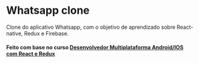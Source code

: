 # Whatsapp clone
Clone do aplicativo Whatsapp, com o objetivo de aprendizado sobre React-native, Redux e Firebase.

#### Feito com base no curso [Desenvolvedor Multiplataforma Android/IOS com React e Redux](https://www.udemy.com/desenvolvedor-multiplataforma-androidios-com-react-e-redux/?start=0)

